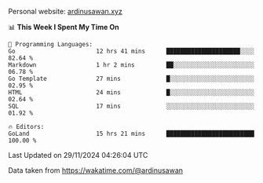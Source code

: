 Personal website: [ardinusawan.xyz](https://ardinusawan.xyz)

<!--START_SECTION:waka-->
📊 **This Week I Spent My Time On** 

```text
💬 Programming Languages: 
Go                       12 hrs 41 mins      █████████████████████░░░░   82.64 % 
Markdown                 1 hr 2 mins         ██░░░░░░░░░░░░░░░░░░░░░░░   06.78 % 
Go Template              27 mins             █░░░░░░░░░░░░░░░░░░░░░░░░   02.95 % 
HTML                     24 mins             █░░░░░░░░░░░░░░░░░░░░░░░░   02.64 % 
SQL                      17 mins             ░░░░░░░░░░░░░░░░░░░░░░░░░   01.92 % 

🔥 Editors: 
GoLand                   15 hrs 21 mins      █████████████████████████   100.00 % 
```


 Last Updated on 29/11/2024 04:26:04 UTC
<!--END_SECTION:waka-->
Data taken from https://wakatime.com/@ardinusawan
